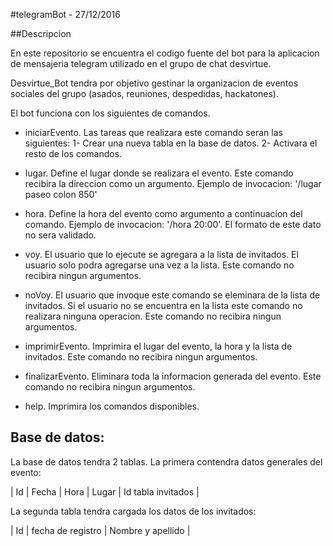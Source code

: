 #telegramBot - 27/12/2016

##Descripcion

En este repositorio se encuentra el codigo fuente del bot para la aplicacion de mensajeria telegram utilizado en el grupo de chat desvirtue.

Desvirtue_Bot tendra por objetivo gestinar la organizacion de eventos sociales del grupo (asados, reuniones, despedidas, hackatones).

El bot funciona con los siguientes de comandos.

* iniciarEvento. Las tareas que realizara este comando seran las siguientes:
    1- Crear una nueva tabla en la base de datos.
    2- Activara el resto de los comandos.

* lugar. Define el lugar donde se realizara el evento. Este comando recibira la direccion como un argumento. Ejemplo de invocacion: '/lugar paseo colon 850'

* hora. Define la hora del evento como argumento a continuacion del comando. Ejemplo de invocacion: '/hora 20:00'. El formato de este dato no sera validado.

* voy. El usuario que lo ejecute se agregara a la lista de invitados. El usuario solo podra agregarse una vez a la lista. Este comando no recibira ningun argumentos.

* noVoy. El usuario que invoque este comando se eleminara de la lista de invitados. Si el usuario no se encuentra en la lista este comando no realizara ninguna operacion. Este comando no recibira ningun argumentos.

* imprimirEvento. Imprimira el lugar del evento, la hora y la lista de invitados. Este comando no recibira ningun argumentos.

* finalizarEvento. Eliminara toda la informacion generada del evento. Este comando no recibira ningun argumentos.

* help. Imprimira los comandos disponibles.

## Base de datos:

La base de datos tendra 2 tablas. 
La primera contendra datos generales del evento:

| Id | Fecha | Hora | Lugar | Id tabla invitados |

La segunda tabla tendra cargada los datos de los invitados:

| Id | fecha de registro | Nombre y apellido |

